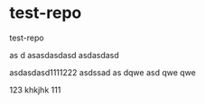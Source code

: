 # test-repo
test-repo


as
d
asasdasdasd
asdasdasd


asdasdasd1111222
asdssad as dqwe  asd qwe qwe 

123
khkjhk
111
